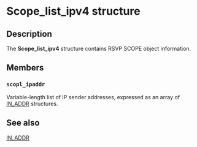 # Scope_list_ipv4 structure

## Description

The
**Scope_list_ipv4** structure contains RSVP SCOPE object information.

## Members

### `scopl_ipaddr`

Variable-length list of IP sender addresses, expressed as an array of [IN_ADDR](https://learn.microsoft.com/windows/desktop/api/winsock2/ns-winsock2-in_addr) structures.

## See also

[IN_ADDR](https://learn.microsoft.com/windows/desktop/api/winsock2/ns-winsock2-in_addr)